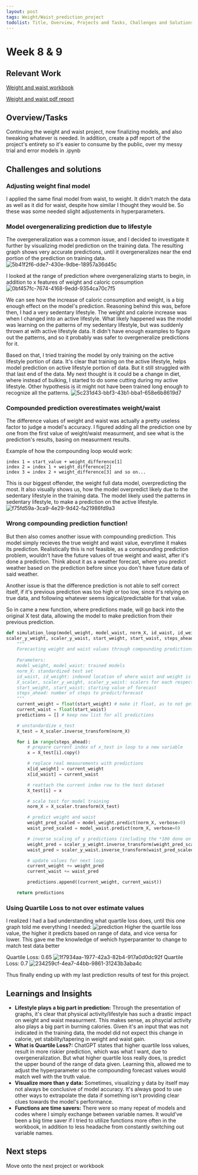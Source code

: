 ```yaml
---
layout: post
tags: Weight/Waist_prediction_project
todolist: Title, Overview, Projects and Tasks, Challenges and Solutions, Learnings and Insights, Next Steps, Reflections
---
```


# Week 8 & 9

## Relevant Work
[Weight and waist workbook](https://tenatic-x.github.io/projects/weight%20and%20waist%20workbook.html)

[Weight and waist pdf report](https://tenatic-x.github.io/projects/workbook%20report.pdf)

## Overview/Tasks

Continuing the weight and waist project, now finalizing models, and also tweaking whatever is needed. In addition, create a pdf report of the project's entirety so it's easier to consume by the public, over my messy trial and error models in .ipynb

## Challenges and solutions

### Adjusting weight final model
I applied the same final model from waist, to weight. It didn't match the data as well as it did for waist, despite how similar I thought they would be. So these was some needed slight adjustements in hyperparameters.

### Model overgeneralizing prediction due to lifestyle
The overgeneralization was a common issue, and I decided to investigate it further by visualizing model prediction on the training data. The resulting graph shows very accurate predictions, until it overgeneralizes near the end portion of the prediction on training data.
![5b41f2f6-dde7-430e-9dbe-18957a36d45c](https://github.com/user-attachments/assets/f6857de9-8df4-4eba-aee9-5415ec5665e5)

I looked at the range of prediction where overgeneralizing starts to begin, in addition to x features of weight and caloric consumption
![0bf457fc-7674-4168-9edd-9354ca70c7f5](https://github.com/user-attachments/assets/c84cdda0-2107-4965-9f0c-498c4360979e)

We can see how the increase of caloric consumption and weight, is a big enough effect on the model's prediction. Reasoning behind this was, before then, I had a very sedentary lifestyle. The weight and calorie increase was when I changed into an active lifestyle. What likely happened was the model was learning on the patterns of my sedentary lifestyle, but was suddenly thrown at with active lifestyle data. It didn't have enough examples to figure out the patterns, and so it probably was safer to overgeneralize predictions for it.

Based on that, I tried training the model by only training on the active lifestyle portion of data. It's clear that training on the active lifestyle, helps model prediction on active lifestyle portion of data. But it still struggled with that last end of the data. My next thought is it could be a change in diet, where instead of bulking, I started to do some cutting during my active lifestyle. Other hypothesis is iit might not have been trained long enough to recognize all the patterns.
![5c231d43-bbf3-43b1-bba1-658e6b8619d7](https://github.com/user-attachments/assets/10d00200-5bba-4eea-887d-475ba8934ea4)

### Compounded prediction overestimates weight/waist
The difference values of weight and waist was actually a pretty useless factor to judge a model's accuracy. I figured adding all the prediction one by one from the first value of weight/waist measurment, and see what is the prediction's results, basing on measurment results.

Example of how the compounding loop would work: 
```
index 1 = start_value + weight_difference[1]
index 2 = index 1 + weight_difference[2]
index 3 = index 2 + weight_difference[3] and so on...
```

This is our biggest offender, the weight full data model, overpredicting the most. It also visually shows us, how the model overpredict likely due to the sedentary lifestyle in the training data. The model likely used the patterns in sedentary lifestyle, to make a prediction on the active lifestyle.
![f75fd59a-3ca9-4e29-9d42-fa21986fd9a3](https://github.com/user-attachments/assets/aea40ba5-09df-447d-9a3e-6f16f3970148)

### Wrong compounding prediction function!
But then also comes another issue with compounding prediction. This model simply recieves the true weight and waist value, everytime it makes its prediction. Realistically this is not feasible, as a compounding prediction problem, wouldn't have the future values of true weight and waist, after it's done a prediction. Think about it as a weather forecast, where you predict weather based on the prediction before since you don't have future data of said weather.

Another issue is that the difference prediction is not able to self correct itself, if it's previous prediction was too high or too low, since it's relying on true data, and following whatever seems logical/predictable for that value.

So in came a new function, where predictions made, will go back into the original X test data, allowing the model to make prediction from their previous prediction.

```python
def simulation_loop(model_weight, model_waist, norm_X, id_waist, id_weight, X_scaler, 
scaler_y_weight, scaler_y_waist, start_weight, start_waist, steps_ahead):
    """
    Forecasting weight and waist values through compounding predictions
    
    Parameters:
    model_weight, model_waist: trained models
    norm_X: standardized test set
    id_waist, id_weight: indexed location of where waist and weight is located in X_test dataset
    X_scaler, scaler_y_weight, scaler_y_waist: scalers for each respective datasets, to either fit or inverse transform when needed
    start_weight, start_waist: starting value of forecast
    steps_ahead: number of steps to predict/forecast
    """
    current_weight = float(start_weight) # make it float, as to not get rid of decimal predictions
    current_waist = float(start_waist)
    predictions = [] # keep new list for all predictions

    # unstandardize x_test
    X_test = X_scaler.inverse_transform(norm_X)    

    for i in range(steps_ahead):
        # prepare current index of x_test in loop to a new variable
        x = X_test[i].copy()

        # replace real measurements with predictions
        x[id_weight] = current_weight
        x[id_waist] = current_waist

        # reattach the current index row to the test dataset
        X_test[i] = x

        # scale test for model training
        norm_X = X_scaler.transform(X_test)

        # predict weight and waist
        weight_pred_scaled = model_weight.predict(norm_X, verbose=0)
        waist_pred_scaled = model_waist.predict(norm_X, verbose=0)

        # inverse scaling of y predictions (including the *100 done on data)
        weight_pred = scaler_y_weight.inverse_transform(weight_pred_scaled)[i][0]/100
        waist_pred = scaler_y_waist.inverse_transform(waist_pred_scaled)[i][0]/100

        # update values for next loop
        current_weight += weight_pred
        current_waist += waist_pred

        predictions.append((current_weight, current_waist))

    return predictions
```

### Using Quartile Loss to not over estimate values
I realized I had a bad understanding what quartile loss does, until this one graph told me everything I needed:
![prediction](https://github.com/user-attachments/assets/e5a5f04b-aacb-4944-a032-f8cef1ed986b)
Higher the quartile loss value, the higher it predicts based on range of data, and vice versa for lower. This gave me the knowledge of wehich hyperparamter to change to match test data better

Quartile Loss: 0.65
![1f7934aa-1977-42a3-82b4-917a0d0dc92f](https://github.com/user-attachments/assets/43ec2d03-d529-4d9d-8192-0ff1530b700c)
Quartile Loss: 0.7
![234259cf-4ea7-44bb-9861-31243b3aba4c](https://github.com/user-attachments/assets/bf9d084b-81ea-4c69-8baf-fc2142c9c6f7)

Thus finally ending up with my last prediction results of test for this project.

## Learnings and Insights

* **Lifestyle plays a big part in prediction:** Through the presentation of graphs, it's clear that physical activity/lifestyle has such a drastic impact on weight and waist measurment. This makes sense, as phsycial activity also plays a big part in burning calories. Given it's an input that was not indicated in the training data, the model did not expect this change in calorie, yet stability/tapering in weight and waist gain.
* **What is Quartile Loss?:** ChatGPT states that higher quartile loss values, result in more riskier prediction, which was what I want, due to overgeneralization. But what higher quartile loss really does, is predict the upper bound of the range of data given. Learning this, allowed me to adjust the hyperparameter so the compounding forecast values would match well with the truth value.
* **Visualize more than y data:** Sometimes, visualizing y data by itself may not always be conclusive of model accuracy. It's always good to use other ways to extrapolate the data if something isn't providing clear clues towards the model's performance.
* **Functions are time savers:** There were so many repeat of models and codes where I simply exchange between variable names. It would've been a big time saver if I tried to utilize functions more often in the workbook, in addition to less headache from constantly switching out variable names.

## Next steps

Move onto the next project or workbook
